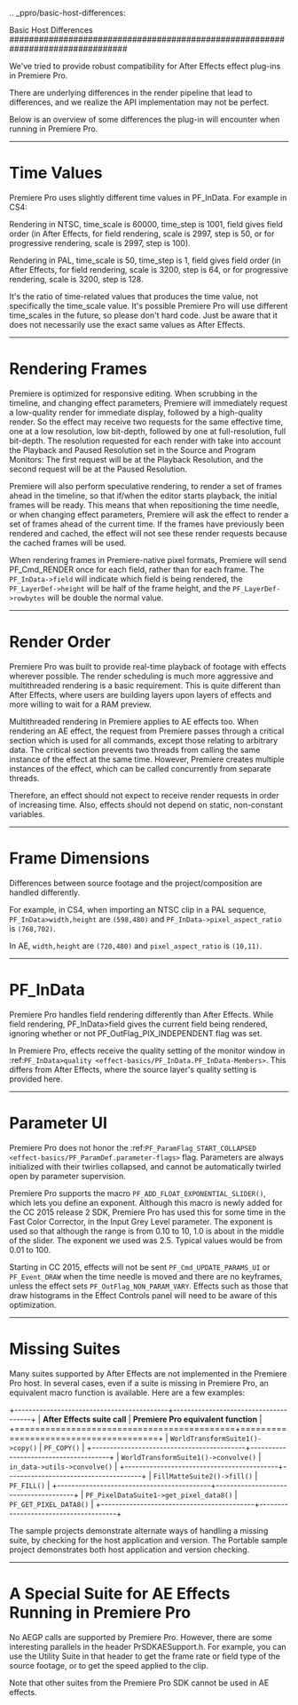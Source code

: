 .. _ppro/basic-host-differences:

Basic Host Differences
################################################################################

We've tried to provide robust compatibility for After Effects effect plug-ins in Premiere Pro.

There are underlying differences in the render pipeline that lead to differences, and we realize the API implementation may not be perfect.

Below is an overview of some differences the plug-in will encounter when running in Premiere Pro.

----

Time Values
================================================================================

Premiere Pro uses slightly different time values in PF_InData. For example in CS4:

Rendering in NTSC, time_scale is 60000, time_step is 1001, field gives field order (in After Effects, for field rendering, scale is 2997, step is 50, or for progressive rendering, scale is 2997, step is 100).

Rendering in PAL, time_scale is 50, time_step is 1, field gives field order (in After Effects, for field rendering, scale is 3200, step is 64, or for progressive rendering, scale is 3200, step is 128.

It's the ratio of time-related values that produces the time value, not specifically the time_scale value. It's possible Premiere Pro will use different time_scales in the future, so please don't hard code. Just be aware that it does not necessarily use the exact same values as After Effects.

----

Rendering Frames
================================================================================

Premiere is optimized for responsive editing. When scrubbing in the timeline, and changing effect parameters, Premiere will immediately request a low-quality render for immediate display, followed by a high-quality render. So the effect may receive two requests for the same effective time, one at a low resolution, low bit-depth, followed by one at full-resolution, full bit-depth. The resolution requested for each render with take into account the Playback and Paused Resolution set in the Source and Program Monitors: The first request will be at the Playback Resolution, and the second request will be at the Paused Resolution.

Premiere will also perform speculative rendering, to render a set of frames ahead in the timeline, so that if/when the editor starts playback, the initial frames will be ready. This means that when repositioning the time needle, or when changing effect parameters, Premiere will ask the effect to render a set of frames ahead of the current time. If the frames have previously been rendered and cached, the effect will not see these render requests because the cached frames will be used.

When rendering frames in Premiere-native pixel formats, Premiere will send PF_Cmd_RENDER once for each field, rather than for each frame. The ``PF_InData->field`` will indicate which field is being rendered, the ``PF_LayerDef->height`` will be half of the frame height, and the ``PF_LayerDef->rowbytes`` will be double the normal value.

----

Render Order
================================================================================

Premiere Pro was built to provide real-time playback of footage with effects wherever possible. The render scheduling is much more aggressive and multithreaded rendering is a basic requirement. This is quite different than After Effects, where users are building layers upon layers of effects and more willing to wait for a RAM preview.

Multithreaded rendering in Premiere applies to AE effects too. When rendering an AE effect, the request from Premiere passes through a critical section which is used for all commands, except those relating to arbitrary data. The critical section prevents two threads from calling the same instance of the effect at the same time. However, Premiere creates multiple instances of the effect, which can be called concurrently from separate threads.

Therefore, an effect should not expect to receive render requests in order of increasing time. Also, effects should not depend on static, non-constant variables.

----

Frame Dimensions
================================================================================

Differences between source footage and the project/composition are handled differently.

For example, in CS4, when importing an NTSC clip in a PAL sequence, ``PF_InData>width,height`` are ``(598,480)`` and ``PF_InData->pixel_aspect_ratio`` is ``(768,702)``.

In AE, ``width,height`` are ``(720,480)`` and ``pixel_aspect_ratio`` is ``(10,11)``.

----

PF_InData
================================================================================

Premiere Pro handles field rendering differently than After Effects. While field rendering, PF_InData>field gives the current field being rendered, ignoring whether or not PF_OutFlag_PIX_INDEPENDENT flag was set.

In Premiere Pro, effects receive the quality setting of the monitor window in :ref:`PF_InData>quality <effect-basics/PF_InData.PF_InData-Members>`. This differs from After Effects, where the source layer's quality setting is provided here.

----

Parameter UI
================================================================================

Premiere Pro does not honor the :ref:`PF_ParamFlag_START_COLLAPSED <effect-basics/PF_ParamDef.parameter-flags>` flag. Parameters are always initialized with their twirlies collapsed, and cannot be automatically twirled open by parameter supervision.

Premiere Pro supports the macro ``PF_ADD_FLOAT_EXPONENTIAL_SLIDER()``, which lets you define an exponent. Although this macro is newly added for the CC 2015 release 2 SDK, Premiere Pro has used this for some time in the Fast Color Corrector, in the Input Grey Level parameter. The exponent is used so that although the range is from 0.10 to 10, 1.0 is about in the middle of the slider. The exponent we used was 2.5. Typical values would be from 0.01 to 100.

Starting in CC 2015, effects will not be sent ``PF_Cmd_UPDATE_PARAMS_UI`` or ``PF_Event_DRAW`` when the time needle is moved and there are no keyframes, unless the effect sets ``PF_OutFlag_NON_PARAM_VARY``. Effects such as those that draw histograms in the Effect Controls panel will need to be aware of this optimization.

----

Missing Suites
================================================================================

Many suites supported by After Effects are not implemented in the Premiere Pro host. In several cases, even if a suite is missing in Premiere Pro, an equivalent macro function is available. Here are a few examples:

+-------------------------------------------+--------------------------------------+
|       **After Effects suite call**        | **Premiere Pro equivalent function** |
+===========================================+======================================+
| ``WorldTransformSuite1()->copy()``        | ``PF_COPY()``                        |
+-------------------------------------------+--------------------------------------+
| ``WorldTransformSuite1()->convolve()``    | ``in_data->utils->convolve()``       |
+-------------------------------------------+--------------------------------------+
| ``FillMatteSuite2()->fill()``             | ``PF_FILL()``                        |
+-------------------------------------------+--------------------------------------+
| ``PF_PixelDataSuite1->get_pixel_data8()`` | ``PF_GET_PIXEL_DATA8()``             |
+-------------------------------------------+--------------------------------------+

The sample projects demonstrate alternate ways of handling a missing suite, by checking for the host application and version. The Portable sample project demonstrates both host application and version checking.

----

A Special Suite for AE Effects Running in Premiere Pro
================================================================================

No AEGP calls are supported by Premiere Pro. However, there are some interesting parallels in the header PrSDKAESupport.h. For example, you can use the Utility Suite in that header to get the frame rate or field type of the source footage, or to get the speed applied to the clip.

Note that other suites from the Premiere Pro SDK cannot be used in AE effects.
